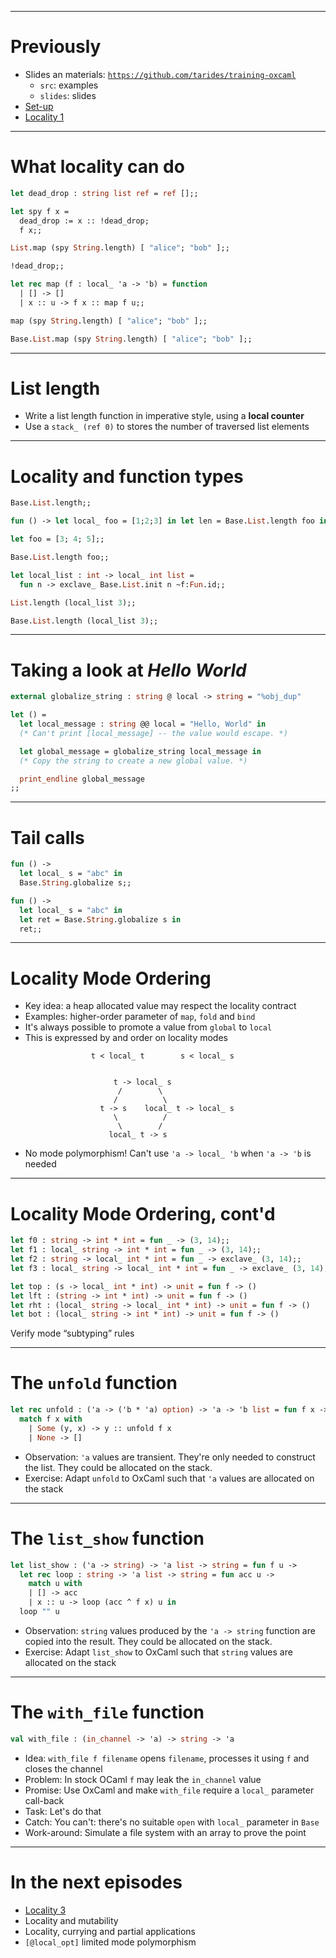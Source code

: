 
---
# Previously

* Slides an materials: [`https://github.com/tarides/training-oxcaml`](https://github.com/tarides/training-oxcaml)
  - `src`: examples
  - `slides`: slides
* [Set-up](00_setup.html)
* [Locality 1](01_local_1.html)

---
# What locality can do

```ocaml
let dead_drop : string list ref = ref [];;
```
```ocaml
let spy f x =
  dead_drop := x :: !dead_drop;
  f x;;
```
```ocaml
List.map (spy String.length) [ "alice"; "bob" ];;
```
```ocaml
!dead_drop;;
```
```ocaml
let rec map (f : local_ 'a -> 'b) = function
  | [] -> []
  | x :: u -> f x :: map f u;;
```
```ocaml
map (spy String.length) [ "alice"; "bob" ];;
```
```ocaml
Base.List.map (spy String.length) [ "alice"; "bob" ];;
```

---
# List length

* Write a list length function in imperative style, using a **local counter**
* Use a `stack_ (ref 0)` to stores the number of traversed list elements

---
# Locality and function types

```ocaml
Base.List.length;;
```
```ocaml
fun () -> let local_ foo = [1;2;3] in let len = Base.List.length foo in len;;
```
```ocaml
let foo = [3; 4; 5];;
```
```ocaml
Base.List.length foo;;
```
```ocaml
let local_list : int -> local_ int list =
  fun n -> exclave_ Base.List.init n ~f:Fun.id;;
```
```ocaml
List.length (local_list 3);;
```
```ocaml
Base.List.length (local_list 3);;
```

---
# Taking a look at _Hello World_

```ocaml
external globalize_string : string @ local -> string = "%obj_dup"

let () =
  let local_message : string @@ local = "Hello, World" in
  (* Can't print [local_message] -- the value would escape. *)

  let global_message = globalize_string local_message in
  (* Copy the string to create a new global value. *)

  print_endline global_message
;;
```

---
# Tail calls

```ocaml
fun () ->
  let local_ s = "abc" in
  Base.String.globalize s;;
```

```ocaml
fun () ->
  let local_ s = "abc" in
  let ret = Base.String.globalize s in
  ret;;
```

---
# Locality Mode Ordering

* Key idea: a heap allocated value may respect the locality contract
* Examples: higher-order parameter of `map`, `fold` and `bind`
* It's always possible to promote a value from `global` to `local`
* This is expressed by and order on locality modes

```
                  t < local_ t        s < local_ s


                       t -> local_ s
                        /        \
                       /          \
                    t -> s    local_ t -> local_ s
                       \          /
                        \        /
                      local_ t -> s
```
* No mode polymorphism! Can't use `'a -> local_ 'b` when `'a -> 'b` is needed

---
# Locality Mode Ordering, cont'd

```ocaml
let f0 : string -> int * int = fun _ -> (3, 14);;
let f1 : local_ string -> int * int = fun _ -> (3, 14);;
let f2 : string -> local_ int * int = fun _ -> exclave_ (3, 14);;
let f3 : local_ string -> local_ int * int = fun _ -> exclave_ (3, 14);;
```

```ocaml
let top : (s -> local_ int * int) -> unit = fun f -> ()
let lft : (string -> int * int) -> unit = fun f -> ()
let rht : (local_ string -> local_ int * int) -> unit = fun f -> ()
let bot : (local_ string -> int * int) -> unit = fun f -> ()
```

Verify mode “subtyping” rules

---
# The `unfold` function

```ocaml
let rec unfold : ('a -> ('b * 'a) option) -> 'a -> 'b list = fun f x ->
  match f x with
    | Some (y, x) -> y :: unfold f x
    | None -> []
```

- Observation: `'a` values are transient. They're only needed to construct the list. They could be allocated on the stack.
- Exercise: Adapt `unfold` to OxCaml such that `'a` values are allocated on the stack

---
# The `list_show` function

```ocaml
let list_show : ('a -> string) -> 'a list -> string = fun f u ->
  let rec loop : string -> 'a list -> string = fun acc u ->
    match u with
    | [] -> acc
    | x :: u -> loop (acc ^ f x) u in
  loop "" u
```

- Observation: `string` values produced by the `'a -> string` function are copied into the result. They could be allocated on the stack.
- Exercise: Adapt `list_show` to OxCaml such that `string` values are allocated on the stack

---
# The `with_file` function

```ocaml
val with_file : (in_channel -> 'a) -> string -> 'a
```

- Idea: `with_file f filename` opens `filename`, processes it using `f` and closes the channel
- Problem: In stock OCaml `f` may leak the `in_channel` value
- Promise: Use OxCaml and make `with_file` require a `local_` parameter call-back
- Task: Let's do that
- Catch: You can't: there's no suitable `open` with `local_` parameter in `Base`
- Work-around: Simulate a file system with an array to prove the point

---
# In the next episodes

* [Locality 3](03_local_3.html)
* Locality and mutability
* Locality, currying and partial applications
* `[@local_opt]` limited mode polymorphism
